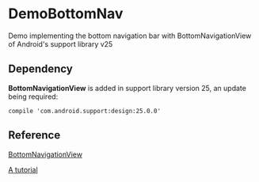 # DemoBottomNav
Demo implementing the bottom navigation bar with BottomNavigationView of Android's support library v25

## Dependency
**BottomNavigationView** is added in support library version 25, an update being required:

`compile 'com.android.support:design:25.0.0'`

## Reference
[BottomNavigationView](https://developer.android.com/reference/android/support/design/widget/BottomNavigationView.html)

[A tutorial](https://medium.com/@hitherejoe/exploring-the-android-design-support-library-bottom-navigation-drawer-548de699e8e0#.c7cytci1e)
